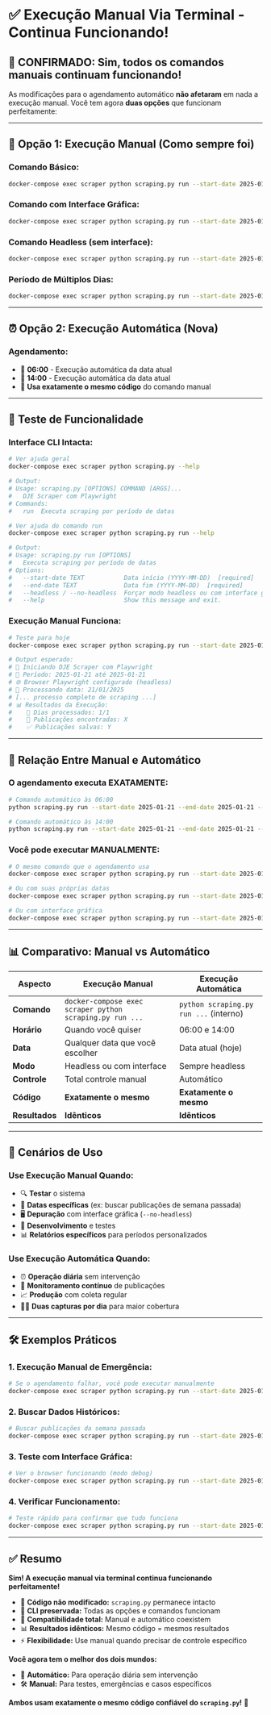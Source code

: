 # ✅ Execução Manual Via Terminal - Continua Funcionando!

## 🎯 **CONFIRMADO: Sim, todos os comandos manuais continuam funcionando!**

As modificações para o agendamento automático **não afetaram** em nada a execução manual. Você tem agora **duas opções** que funcionam perfeitamente:

---

## 🔧 **Opção 1: Execução Manual (Como sempre foi)**

### **Comando Básico:**
```bash
docker-compose exec scraper python scraping.py run --start-date 2025-01-21 --end-date 2025-01-21
```

### **Comando com Interface Gráfica:**
```bash
docker-compose exec scraper python scraping.py run --start-date 2025-01-21 --end-date 2025-01-21 --no-headless
```

### **Comando Headless (sem interface):**
```bash
docker-compose exec scraper python scraping.py run --start-date 2025-01-21 --end-date 2025-01-21 --headless
```

### **Período de Múltiplos Dias:**
```bash
docker-compose exec scraper python scraping.py run --start-date 2025-01-15 --end-date 2025-01-20
```

---

## ⏰ **Opção 2: Execução Automática (Nova)**

### **Agendamento:**
- 🌅 **06:00** - Execução automática da data atual
- 🌇 **14:00** - Execução automática da data atual
- 🔄 **Usa exatamente o mesmo código** do comando manual

---

## 🧪 **Teste de Funcionalidade**

### **Interface CLI Intacta:**
```bash
# Ver ajuda geral
docker-compose exec scraper python scraping.py --help

# Output:
# Usage: scraping.py [OPTIONS] COMMAND [ARGS]...
#   DJE Scraper com Playwright
# Commands:
#   run  Executa scraping por período de datas

# Ver ajuda do comando run
docker-compose exec scraper python scraping.py run --help

# Output:
# Usage: scraping.py run [OPTIONS]
#   Executa scraping por período de datas
# Options:
#   --start-date TEXT           Data início (YYYY-MM-DD)  [required]
#   --end-date TEXT             Data fim (YYYY-MM-DD)  [required]
#   --headless / --no-headless  Forçar modo headless ou com interface gráfica
#   --help                      Show this message and exit.
```

### **Execução Manual Funciona:**
```bash
# Teste para hoje
docker-compose exec scraper python scraping.py run --start-date 2025-01-21 --end-date 2025-01-21 --headless

# Output esperado:
# 🚀 Iniciando DJE Scraper com Playwright
# 📅 Período: 2025-01-21 até 2025-01-21
# 🌐 Browser Playwright configurado (headless)
# 📅 Processando data: 21/01/2025
# [... processo completo de scraping ...]
# 📊 Resultados da Execução:
#    📅 Dias processados: 1/1
#    📄 Publicações encontradas: X
#    ✅ Publicações salvas: Y
```

---

## 🔄 **Relação Entre Manual e Automático**

### **O agendamento executa EXATAMENTE:**
```bash
# Comando automático às 06:00
python scraping.py run --start-date 2025-01-21 --end-date 2025-01-21 --headless

# Comando automático às 14:00  
python scraping.py run --start-date 2025-01-21 --end-date 2025-01-21 --headless
```

### **Você pode executar MANUALMENTE:**
```bash
# O mesmo comando que o agendamento usa
docker-compose exec scraper python scraping.py run --start-date 2025-01-21 --end-date 2025-01-21 --headless

# Ou com suas próprias datas
docker-compose exec scraper python scraping.py run --start-date 2025-01-15 --end-date 2025-01-20

# Ou com interface gráfica
docker-compose exec scraper python scraping.py run --start-date 2025-01-21 --end-date 2025-01-21 --no-headless
```

---

## 📊 **Comparativo: Manual vs Automático**

| Aspecto | Execução Manual | Execução Automática |
|---------|----------------|-------------------|
| **Comando** | `docker-compose exec scraper python scraping.py run ...` | `python scraping.py run ...` (interno) |
| **Horário** | Quando você quiser | 06:00 e 14:00 |
| **Data** | Qualquer data que você escolher | Data atual (hoje) |
| **Modo** | Headless ou com interface | Sempre headless |
| **Controle** | Total controle manual | Automático |
| **Código** | **Exatamente o mesmo** | **Exatamente o mesmo** |
| **Resultados** | **Idênticos** | **Idênticos** |

---

## 🎯 **Cenários de Uso**

### **Use Execução Manual Quando:**
- 🔍 **Testar** o sistema
- 📅 **Datas específicas** (ex: buscar publicações de semana passada)
- 🖥️ **Depuração** com interface gráfica (`--no-headless`)
- 🔧 **Desenvolvimento** e testes
- 📊 **Relatórios específicos** para períodos personalizados

### **Use Execução Automática Quando:**
- ⏰ **Operação diária** sem intervenção
- 🔄 **Monitoramento contínuo** de publicações
- 📈 **Produção** com coleta regular
- 🌅🌇 **Duas capturas por dia** para maior cobertura

---

## 🛠️ **Exemplos Práticos**

### **1. Execução Manual de Emergência:**
```bash
# Se o agendamento falhar, você pode executar manualmente
docker-compose exec scraper python scraping.py run --start-date 2025-01-21 --end-date 2025-01-21 --headless
```

### **2. Buscar Dados Históricos:**
```bash
# Buscar publicações da semana passada
docker-compose exec scraper python scraping.py run --start-date 2025-01-14 --end-date 2025-01-20 --headless
```

### **3. Teste com Interface Gráfica:**
```bash
# Ver o browser funcionando (modo debug)
docker-compose exec scraper python scraping.py run --start-date 2025-01-21 --end-date 2025-01-21 --no-headless
```

### **4. Verificar Funcionamento:**
```bash
# Teste rápido para confirmar que tudo funciona
docker-compose exec scraper python scraping.py run --start-date 2025-01-21 --end-date 2025-01-21 --headless
```

---

## ✅ **Resumo**

**Sim! A execução manual via terminal continua funcionando perfeitamente!**

- 🔧 **Código não modificado:** `scraping.py` permanece intacto
- 🎯 **CLI preservada:** Todas as opções e comandos funcionam
- 🔄 **Compatibilidade total:** Manual e automático coexistem
- 📊 **Resultados idênticos:** Mesmo código = mesmos resultados
- ⚡ **Flexibilidade:** Use manual quando precisar de controle específico

**Você agora tem o melhor dos dois mundos:**
- 🤖 **Automático:** Para operação diária sem intervenção
- 🛠️ **Manual:** Para testes, emergências e casos específicos

**Ambos usam exatamente o mesmo código confiável do `scraping.py`!** 🚀 